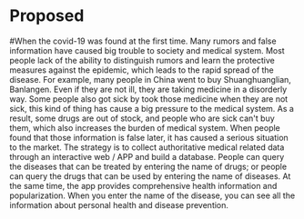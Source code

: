 # Proposed
#When the covid-19 was found at the first time. Many rumors and false information have caused big trouble to society and medical system. Most people lack of the ability to distinguish rumors and learn the protective measures against the epidemic, which leads to the rapid spread of the disease. For example, many people in China went to buy Shuanghuanglian, Banlangen. Even if they are not ill, they are taking medicine in a disorderly way. Some people also got sick by took those medicine when they are not sick, this kind of thing has cause a big pressure to the medical system. As a result, some drugs are out of stock, and people who are sick can't buy them, which also increases the burden of medical system. When people found that those information is false later, it has caused a serious situation to the market.
The strategy is to collect authoritative medical related data through an interactive web / APP and build a database. People can query the diseases that can be treated by entering the name of drugs; or people can query the drugs that can be used by entering the name of diseases. At the same time, the app provides comprehensive health information and popularization. When you enter the name of the disease, you can see all the information about personal health and disease prevention.
